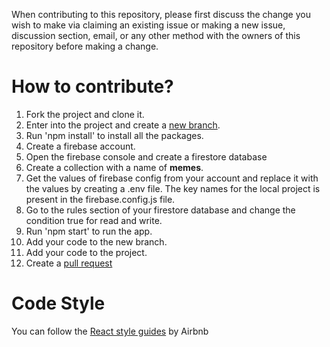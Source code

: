 When contributing to this repository, please first discuss the change you wish to make via claiming an existing issue or making a new issue, discussion section, email, or any other method with the owners of this repository before making a change.

# How to contribute?

1. Fork the project and clone it.
1. Enter into the project and create a [new branch](https://git-scm.com/book/en/v2/Git-Branching-Branches-in-a-Nutshell).
1. Run 'npm install' to install all the packages.
1. Create a firebase account.
1. Open the firebase console and create a firestore database
1. Create a collection with a name of **memes**.
1. Get the values of firebase config from your account and replace it with the values by creating a .env file.
   The key names for the local project is present in the firebase.config.js file.
1. Go to the rules section of your firestore database and change the condition true for read and write.
1. Run 'npm start' to run the app.
1. Add your code to the new branch.
1. Add your code to the project.
1. Create a [pull request](https://docs.github.com/en/github/collaborating-with-issues-and-pull-requests/creating-a-pull-request)

# Code Style

You can follow the [React style guides](https://github.com/airbnb/javascript/tree/master/react) by Airbnb
